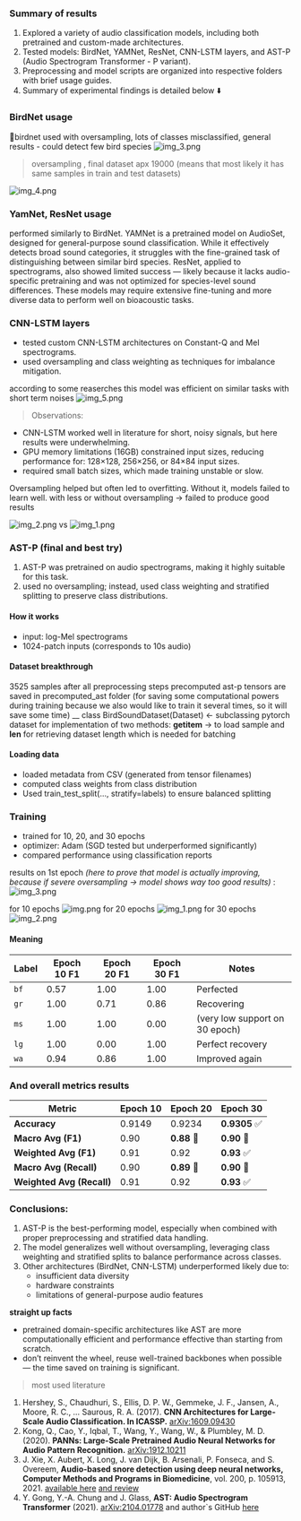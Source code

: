 ### Summary of results
1. Explored a variety of audio classification models, including both pretrained and custom-made architectures.
2. Tested models: BirdNet, YAMNet, ResNet, CNN-LSTM layers, and AST-P (Audio Spectrogram Transformer - P variant).
3. Preprocessing and model scripts are organized into respective folders with brief usage guides.
4. Summary of experimental findings is detailed below ⬇️



### BirdNet usage
 🔻birdnet used  with oversampling, lots of classes misclassified, general results - could detect few bird species
 ![img_3.png](report_assets/img_3.png)
> oversampling , final dataset apx 19000 (means that most likely it has same samples in train and test datasets)

![img_4.png](report_assets/img_4.png)
### YamNet, ResNet usage
performed similarly to BirdNet.
YAMNet is a pretrained model on AudioSet, designed for general-purpose sound classification. While it effectively detects broad sound categories, it struggles with the fine-grained task of distinguishing between similar bird species.
ResNet, applied to spectrograms, also showed limited success — likely because it lacks audio-specific pretraining and was not optimized for species-level sound differences. These models may require extensive fine-tuning and more diverse data to perform well on bioacoustic tasks.

### CNN-LSTM layers
- tested custom CNN-LSTM architectures on Constant-Q and Mel spectrograms.
- used oversampling and class weighting as techniques for imbalance mitigation.

according to some reaserches this model was efficient on similar tasks with short term noises 
 ![img_5.png](report_assets/img_5.png)

> Observations:

- CNN-LSTM worked well in literature for short, noisy signals, but here results were underwhelming.
- GPU memory limitations (16GB) constrained input sizes, reducing performance for:
  128×128, 256×256, or 84×84 input sizes.
- required small batch sizes, which made training unstable or slow.

Oversampling helped but often led to overfitting.
Without it, models failed to learn well.
with less or without oversampling -> failed to produce good results

![img_2.png](report_assets/img_2.png)
vs
![img_1.png](report_assets/img_1.png)


### AST-P (final and best try)

1. AST-P was pretrained on audio spectrograms, making it highly suitable for this task.
2. used no oversampling; instead, used class weighting and stratified splitting to preserve class distributions.

#### How it works
- input: log-Mel spectrograms
- 1024-patch inputs (corresponds to 10s audio)

#### Dataset breakthrough
3525 samples after all preprocessing steps
precomputed ast-p tensors are saved in precomputed_ast folder (for saving some computational powers during training because we also would like to train it several times, so it will save some time)
 __ class BirdSoundDataset(Dataset) <- subclassing pytorch dataset for implementation of two methods: 
__getitem__ -> to load sample  and __len__ for retrieving dataset length which is needed for batching

#### Loading data

- loaded metadata from CSV (generated from tensor filenames)
- computed class weights from class distribution
- Used train_test_split(..., stratify=labels) to ensure balanced splitting

### Training 

- trained for 10, 20, and 30 epochs
- optimizer: Adam (SGD tested but underperformed significantly)
- compared performance using classification reports

results on 1st epoch
_(here to prove that model is actually improving, because if severe oversampling -> model shows way too good results)_ : 
![img_3.png](report_assets/epochs1.png)

for 10 epochs
![img.png](report_assets/epochs10.png)
for 20 epochs
![img_1.png](report_assets/epochs20.png)
for 30 epochs
![img_2.png](report_assets/epochs30.png)

#### Meaning 
| Label | Epoch 10 F1 | Epoch 20 F1 | Epoch 30 F1 | Notes                          |
| ----- | ----------- | ----------- | ---- |--------------------------------|
| `bf`  | 0.57        | 1.00        | 1.00 | Perfected                      |
| `gr`  | 1.00        | 0.71        | 0.86 | Recovering                     |
| `ms`  | 1.00        | 1.00        | 0.00 | (very low support on 30 epoch) |
| `lg`  | 1.00        | 0.00        | 1.00 | Perfect recovery               |
| `wa`  | 0.94        | 0.86        | 1.00 | Improved again                 |

### And overall metrics results

| Metric                    | Epoch 10 | Epoch 20    | Epoch 30     |
| ------------------------- | -------- | ----------- | ------------ |
| **Accuracy**              | 0.9149   | 0.9234      | **0.9305** ✅ |
| **Macro Avg (F1)**        | 0.90     | **0.88** 🔻 | **0.90** 🔼  |
| **Weighted Avg (F1)**     | 0.91     | 0.92        | **0.93** ✅   |
| **Macro Avg (Recall)**    | 0.90     | **0.89** 🔻 | **0.90** 🔼  |
| **Weighted Avg (Recall)** | 0.91     | 0.92        | **0.93** ✅   |


### Conclusions:
1. AST-P is the best-performing model, especially when combined with proper preprocessing and stratified data handling.
2. The model generalizes well without oversampling, leveraging class weighting and stratified splits to balance performance across classes.
3. Other architectures (BirdNet, CNN-LSTM) underperformed likely due to:
   - insufficient data diversity 
   - hardware constraints
   - limitations of general-purpose audio features


**straight up facts**
- pretrained domain-specific architectures like AST are more computationally efficient and performance effective than starting from scratch.
- don’t reinvent the wheel, reuse well-trained backbones when possible — the time saved on training is significant.



>  most used literature

 
1. Hershey, S., Chaudhuri, S., Ellis, D. P. W., Gemmeke, J. F., Jansen, A., Moore, R. C., … Saurous, R. A. (2017). **CNN Architectures for Large-Scale Audio Classification. In ICASSP.**
   [arXiv:1609.09430](https://arxiv.org/abs/1609.09430)
2. Kong, Q., Cao, Y., Iqbal, T., Wang, Y., Wang, W., & Plumbley, M. D. (2020). **PANNs: Large-Scale Pretrained Audio Neural Networks for Audio Pattern Recognition.**
   [arXiv:1912.10211](https://arxiv.org/abs/1912.10211)
3. J. Xie, X. Aubert, X. Long, J. van Dijk, B. Arsenali, P. Fonseca, and S. Overeem, **Audio-based snore detection using deep neural networks, Computer Methods and Programs in Biomedicine**, vol. 200, p. 105913, 2021. [available here](https://doi.org/10.1016/j.cmpb.2020.105913)
   [and review](https://sh-tsang.medium.com/brief-review-audio-based-snore-detection-using-deep-neural-networks-c2f240d02d0f)
4. Y. Gong, Y.-A. Chung and J. Glass, **AST: Audio Spectrogram Transformer** (2021). [arXiv:2104.01778](https://arxiv.org/abs/2104.01778)
  and author`s GitHub [here](https://github.com/YuanGongND/ast?tab=readme-ov-file)




